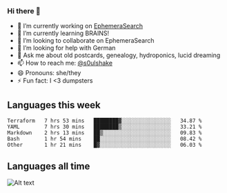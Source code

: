 ### Hi there 👋

<!--
**soulshake/soulshake** is a ✨ _special_ ✨ repository because its `README.md` (this file) appears on your GitHub profile.

Here are some ideas to get you started:

- 🔭 I’m currently working on ...
- 🌱 I’m currently learning ...
- 👯 I’m looking to collaborate on ...
- 🤔 I’m looking for help with ...
- 💬 Ask me about ...
- 📫 How to reach me: ...
- 😄 Pronouns: ...
- ⚡ Fun fact: ...
-->


- 🔭 I’m currently working on [EphemeraSearch](https://www.ephemerasearch.com/)
- 🌱 I’m currently learning BRAINS!
- 👯 I’m looking to collaborate on EphemeraSearch
- 🤔 I’m looking for help with German
- 💬 Ask me about old postcards, genealogy, hydroponics, lucid dreaming
- 📫 How to reach me: [@s0ulshake](https://twitter.com/soulshake)
- 😄 Pronouns: she/they
- ⚡ Fun fact: I <3 dumpsters

## Languages this week

<!--START_SECTION:waka-->
```text
Terraform   7 hrs 53 mins   ████████▓░░░░░░░░░░░░░░░░   34.87 % 
YAML        7 hrs 30 mins   ████████▒░░░░░░░░░░░░░░░░   33.21 % 
Markdown    2 hrs 13 mins   ██▒░░░░░░░░░░░░░░░░░░░░░░   09.83 % 
Bash        1 hr 54 mins    ██░░░░░░░░░░░░░░░░░░░░░░░   08.42 % 
Other       1 hr 21 mins    █▓░░░░░░░░░░░░░░░░░░░░░░░   06.03 % 
```
<!--END_SECTION:waka-->

## Languages all time
![Alt text](https://wakatime.com/share/@aj/6aa10b67-a5e9-4fb1-acaf-8692f4385172.svg)
